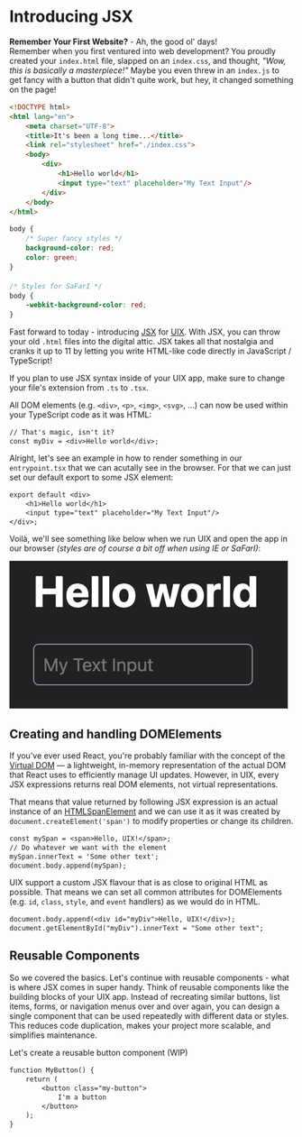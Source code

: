 # Introducing JSX

**Remember Your First Website?** - Ah, the good ol' days! 
<br/>
Remember when you first ventured into web development? You proudly created your `index.html` file, slapped on an `index.css`, and thought, *"Wow, this is basically a masterpiece!"* Maybe you even threw in an `index.js` to get fancy with a button that didn't quite work, but hey, it changed something on the page!

```html title="index.html" icon="fa-file"
<!DOCTYPE html>
<html lang="en">
	<meta charset="UTF-8">
	<title>It's been a long time...</title>
	<link rel="stylesheet" href="./index.css">
	<body>
		<div>
			<h1>Hello world</h1>
			<input type="text" placeholder="My Text Input"/>
		</div>
	</body>
</html>
```

```css title="index.css" icon="fa-file"
body {
	/* Super fancy styles */
	background-color: red;
	color: green;
}

/* Styles for SaFarI */
body {
	-webkit-background-color: red;
}
```

Fast forward to today - introducing [JSX](https://facebook.github.io/jsx/) for [UIX](https://github.com/unyt-org/uix). With JSX, you can throw your old `.html` files into the digital attic. JSX takes all that nostalgia and cranks it up to 11 by letting you write HTML-like code directly in JavaScript / TypeScript!


If you plan to use JSX syntax inside of your UIX app, make sure to change your file's extension from `.ts` to `.tsx`.

All DOM elements (e.g. `<div>`, `<p>`, `<img>`, `<svg>`, ...) can now be used within your TypeScript code as it was HTML:

```tsx
// That's magic, isn't it?
const myDiv = <div>Hello world</div>;
```

Alright, let's see an example in how to render something in our `entrypoint.tsx` that we can acutally see in the browser. For that we can just set our default export to some JSX element:

```tsx title="entrypoint.tsx" icon="fa-file"
export default <div>
	<h1>Hello world</h1>
	<input type="text" placeholder="My Text Input"/>
</div>;
```

Voilà, we'll see something like below when we run UIX and open the app in our browser *(styles are of course a bit off when using IE or SaFarI)*:

![](./res/jsx-hello-world.png)

## Creating and handling DOMElements
If you've ever used React, you're probably familiar with the concept of the [Virtual DOM](https://legacy.reactjs.org/docs/faq-internals.html) — a lightweight, in-memory representation of the actual DOM that React uses to efficiently manage UI updates. However, in UIX, every JSX expressions returns real DOM elements, not virtual representations.

That means that value returned by following JSX expression is an actual instance of an [HTMLSpanElement](https://developer.mozilla.org/en-US/docs/Web/API/HTMLSpanElement) and we can use it as it was created by `document.createElement('span')` to modify properties or change its children.

```tsx
const mySpan = <span>Hello, UIX!</span>;
// Do whatever we want with the element
mySpan.innerText = 'Some other text';
document.body.append(mySpan);
```

UIX support a custom JSX flavour that is as close to original HTML as possible. That means we can set all common attributes for DOMElements (e.g. `id`, `class`, `style`, and `event` handlers) as we would do in HTML.

```tsx
document.body.append(<div id="myDiv">Hello, UIX!</div>);
document.getElementById("myDiv").innerText = "Some other text";
```

## Reusable Components
So we covered the basics. Let's continue with reusable components - what is where JSX comes in super handy. Think of reusable components like the building blocks of your UIX app. Instead of recreating similar buttons, list items, forms, or navigation menus over and over again, you can design a single component that can be used repeatedly with different data or styles. This reduces code duplication, makes your project more scalable, and simplifies maintenance.

Let's create a reusable button component (WIP)

```tsx
function MyButton() {
	return (
		<button class="my-button">
			I'm a button
		</button>
	);
}
```
